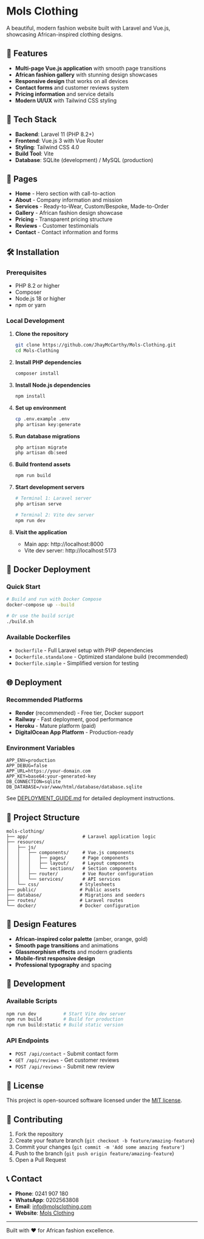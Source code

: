 # Mols Clothing

A beautiful, modern fashion website built with Laravel and Vue.js, showcasing African-inspired clothing designs.

## 🌟 Features

- **Multi-page Vue.js application** with smooth page transitions
- **African fashion gallery** with stunning design showcases
- **Responsive design** that works on all devices
- **Contact forms** and customer reviews system
- **Pricing information** and service details
- **Modern UI/UX** with Tailwind CSS styling

## 🚀 Tech Stack

- **Backend**: Laravel 11 (PHP 8.2+)
- **Frontend**: Vue.js 3 with Vue Router
- **Styling**: Tailwind CSS 4.0
- **Build Tool**: Vite
- **Database**: SQLite (development) / MySQL (production)

## 📱 Pages

- **Home** - Hero section with call-to-action
- **About** - Company information and mission
- **Services** - Ready-to-Wear, Custom/Bespoke, Made-to-Order
- **Gallery** - African fashion design showcase
- **Pricing** - Transparent pricing structure
- **Reviews** - Customer testimonials
- **Contact** - Contact information and forms

## 🛠️ Installation

### Prerequisites
- PHP 8.2 or higher
- Composer
- Node.js 18 or higher
- npm or yarn

### Local Development

1. **Clone the repository**
   ```bash
   git clone https://github.com/JhayMcCarthy/Mols-Clothing.git
   cd Mols-Clothing
   ```

2. **Install PHP dependencies**
   ```bash
   composer install
   ```

3. **Install Node.js dependencies**
   ```bash
   npm install
   ```

4. **Set up environment**
   ```bash
   cp .env.example .env
   php artisan key:generate
   ```

5. **Run database migrations**
   ```bash
   php artisan migrate
   php artisan db:seed
   ```

6. **Build frontend assets**
   ```bash
   npm run build
   ```

7. **Start development servers**
   ```bash
   # Terminal 1: Laravel server
   php artisan serve
   
   # Terminal 2: Vite dev server
   npm run dev
   ```

8. **Visit the application**
   - Main app: http://localhost:8000
   - Vite dev server: http://localhost:5173

## 🐳 Docker Deployment

### Quick Start
```bash
# Build and run with Docker Compose
docker-compose up --build

# Or use the build script
./build.sh
```

### Available Dockerfiles
- `Dockerfile` - Full Laravel setup with PHP dependencies
- `Dockerfile.standalone` - Optimized standalone build (recommended)
- `Dockerfile.simple` - Simplified version for testing

## 🌐 Deployment

### Recommended Platforms
- **Render** (recommended) - Free tier, Docker support
- **Railway** - Fast deployment, good performance
- **Heroku** - Mature platform (paid)
- **DigitalOcean App Platform** - Production-ready

### Environment Variables
```env
APP_ENV=production
APP_DEBUG=false
APP_URL=https://your-domain.com
APP_KEY=base64:your-generated-key
DB_CONNECTION=sqlite
DB_DATABASE=/var/www/html/database/database.sqlite
```

See [DEPLOYMENT_GUIDE.md](DEPLOYMENT_GUIDE.md) for detailed deployment instructions.

## 📁 Project Structure

```
mols-clothing/
├── app/                    # Laravel application logic
├── resources/
│   ├── js/
│   │   ├── components/     # Vue.js components
│   │   │   ├── pages/      # Page components
│   │   │   ├── layout/     # Layout components
│   │   │   └── sections/   # Section components
│   │   ├── router/         # Vue Router configuration
│   │   └── services/       # API services
│   └── css/               # Stylesheets
├── public/                # Public assets
├── database/              # Migrations and seeders
├── routes/                # Laravel routes
└── docker/                # Docker configuration
```

## 🎨 Design Features

- **African-inspired color palette** (amber, orange, gold)
- **Smooth page transitions** and animations
- **Glassmorphism effects** and modern gradients
- **Mobile-first responsive design**
- **Professional typography** and spacing

## 🔧 Development

### Available Scripts
```bash
npm run dev          # Start Vite dev server
npm run build        # Build for production
npm run build:static # Build static version
```

### API Endpoints
- `POST /api/contact` - Submit contact form
- `GET /api/reviews` - Get customer reviews
- `POST /api/reviews` - Submit new review

## 📄 License

This project is open-sourced software licensed under the [MIT license](https://opensource.org/licenses/MIT).

## 🤝 Contributing

1. Fork the repository
2. Create your feature branch (`git checkout -b feature/amazing-feature`)
3. Commit your changes (`git commit -m 'Add some amazing feature'`)
4. Push to the branch (`git push origin feature/amazing-feature`)
5. Open a Pull Request

## 📞 Contact

- **Phone**: 0241 907 180
- **WhatsApp**: 0202563808
- **Email**: info@molsclothing.com
- **Website**: [Mols Clothing](https://molsclothing.com)

---

Built with ❤️ for African fashion excellence.